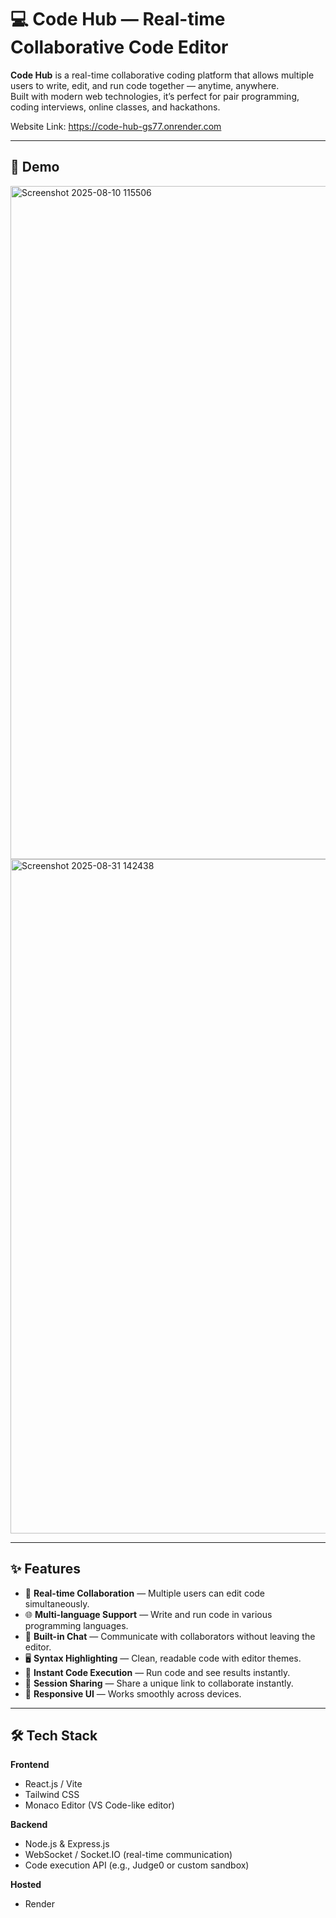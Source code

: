 # 💻 Code Hub — Real-time Collaborative Code Editor

**Code Hub** is a real-time collaborative coding platform that allows multiple users to write, edit, and run code together — anytime, anywhere.  
Built with modern web technologies, it’s perfect for pair programming, coding interviews, online classes, and hackathons.

Website Link: https://code-hub-gs77.onrender.com

---

## 🔗 Demo

<img width="1919" height="1077" alt="Screenshot 2025-08-10 115506" src="https://github.com/user-attachments/assets/7bb2f4e1-4cd2-4091-bf94-202eeaa8a32d" />

<img width="1919" height="1079" alt="Screenshot 2025-08-31 142438" src="https://github.com/user-attachments/assets/1572cd90-dc48-44e2-8bec-1a1d474cbb65" />

---

## ✨ Features

- 📝 **Real-time Collaboration** — Multiple users can edit code simultaneously.
- 🌐 **Multi-language Support** — Write and run code in various programming languages.
- 💬 **Built-in Chat** — Communicate with collaborators without leaving the editor.
- 🖥 **Syntax Highlighting** — Clean, readable code with editor themes.
- 🚀 **Instant Code Execution** — Run code and see results instantly.
- 📂 **Session Sharing** — Share a unique link to collaborate instantly.
- 📱 **Responsive UI** — Works smoothly across devices.

---

## 🛠 Tech Stack

**Frontend**
- React.js / Vite
- Tailwind CSS
- Monaco Editor (VS Code-like editor)

**Backend**
- Node.js & Express.js
- WebSocket / Socket.IO (real-time communication)
- Code execution API (e.g., Judge0 or custom sandbox)

**Hosted**
- Render
